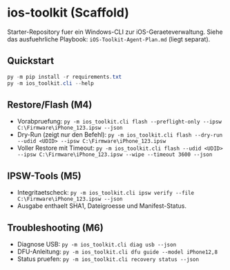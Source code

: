 # ios-toolkit (Scaffold)

Starter-Repository fuer ein Windows-CLI zur iOS-Geraeteverwaltung.
Siehe das ausfuehrliche Playbook: `iOS-Toolkit-Agent-Plan.md` (liegt separat).

## Quickstart
```powershell
py -m pip install -r requirements.txt
py -m ios_toolkit.cli --help
```

## Restore/Flash (M4)
- Vorabpruefung: `py -m ios_toolkit.cli flash --preflight-only --ipsw C:\Firmware\iPhone_123.ipsw --json`
- Dry-Run (zeigt nur den Befehl): `py -m ios_toolkit.cli flash --dry-run --udid <UDID> --ipsw C:\Firmware\iPhone_123.ipsw`
- Voller Restore mit Timeout: `py -m ios_toolkit.cli flash --udid <UDID> --ipsw C:\Firmware\iPhone_123.ipsw --wipe --timeout 3600 --json`

## IPSW-Tools (M5)
- Integritaetscheck: `py -m ios_toolkit.cli ipsw verify --file C:\Firmware\iPhone_123.ipsw --json`
- Ausgabe enthaelt SHA1, Dateigroesse und Manifest-Status.

## Troubleshooting (M6)
- Diagnose USB: `py -m ios_toolkit.cli diag usb --json`
- DFU-Anleitung: `py -m ios_toolkit.cli dfu guide --model iPhone12,8`
- Status pruefen: `py -m ios_toolkit.cli recovery status --json`